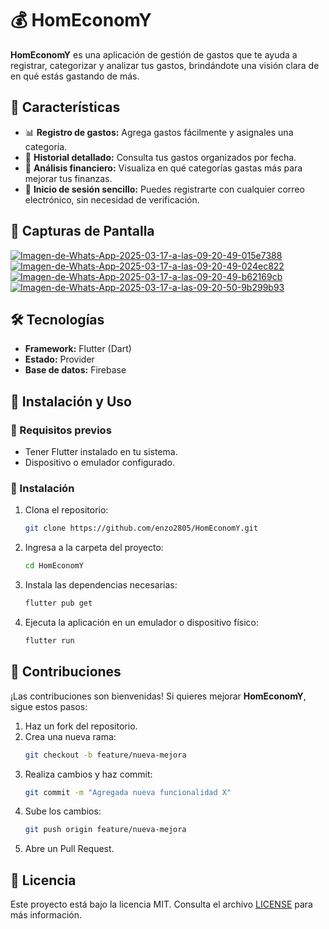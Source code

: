 # 💰 HomEconomY

**HomEconomY** es una aplicación de gestión de gastos que te ayuda a registrar, categorizar y analizar tus gastos, brindándote una visión clara de en qué estás gastando de más.  

## 🚀 Características  
- 📊 **Registro de gastos:** Agrega gastos fácilmente y asignales una categoría.  
- 📅 **Historial detallado:** Consulta tus gastos organizados por fecha.  
- 🎯 **Análisis financiero:** Visualiza en qué categorías gastas más para mejorar tus finanzas.  
- 📧 **Inicio de sesión sencillo:** Puedes registrarte con cualquier correo electrónico, sin necesidad de verificación.  

## 📱 Capturas de Pantalla
<a href="https://ibb.co/DDRrTMZc"><img src="https://i.ibb.co/DDRrTMZc/Imagen-de-Whats-App-2025-03-17-a-las-09-20-49-015e7388.jpg" alt="Imagen-de-Whats-App-2025-03-17-a-las-09-20-49-015e7388" border="0"></a> <a href="https://ibb.co/wZGzbPYJ"><img src="https://i.ibb.co/wZGzbPYJ/Imagen-de-Whats-App-2025-03-17-a-las-09-20-49-024ec822.jpg" alt="Imagen-de-Whats-App-2025-03-17-a-las-09-20-49-024ec822" border="0"></a> <a href="https://ibb.co/bR5XG7JF"><img src="https://i.ibb.co/bR5XG7JF/Imagen-de-Whats-App-2025-03-17-a-las-09-20-49-b62169cb.jpg" alt="Imagen-de-Whats-App-2025-03-17-a-las-09-20-49-b62169cb" border="0"></a> <a href="https://ibb.co/GQNkvhNR"><img src="https://i.ibb.co/GQNkvhNR/Imagen-de-Whats-App-2025-03-17-a-las-09-20-50-9b299b93.jpg" alt="Imagen-de-Whats-App-2025-03-17-a-las-09-20-50-9b299b93" border="0"></a>

## 🛠 Tecnologías  
- **Framework:** Flutter (Dart)  
- **Estado:** Provider  
- **Base de datos:** Firebase  

## 📂 Instalación y Uso  

### 🔧 Requisitos previos  
- Tener Flutter instalado en tu sistema.  
- Dispositivo o emulador configurado.  

### 🔽 Instalación  
1. Clona el repositorio:  
   ```bash
   git clone https://github.com/enzo2805/HomEconomY.git
   ```
2. Ingresa a la carpeta del proyecto:  
   ```bash
   cd HomEconomY
   ```
3. Instala las dependencias necesarias:  
   ```bash
   flutter pub get
   ```
4. Ejecuta la aplicación en un emulador o dispositivo físico:  
   ```bash
   flutter run
   ```

## 🌟 Contribuciones  
¡Las contribuciones son bienvenidas! Si quieres mejorar **HomEconomY**, sigue estos pasos:  
1. Haz un fork del repositorio.  
2. Crea una nueva rama:  
   ```bash
   git checkout -b feature/nueva-mejora
   ```
3. Realiza cambios y haz commit:  
   ```bash
   git commit -m "Agregada nueva funcionalidad X"
   ```
4. Sube los cambios:  
   ```bash
   git push origin feature/nueva-mejora
   ```
5. Abre un Pull Request.  

## 📜 Licencia  
Este proyecto está bajo la licencia MIT. Consulta el archivo [LICENSE](LICENSE) para más información.  
